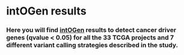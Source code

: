 # intOGen results
### Here you will find [intOGen](https://bitbucket.org/intogen/intogen-plus/src/master/) results to detect cancer driver genes (qvalue < 0.05) for all the 33 TCGA projects and 7 different variant calling strategies described in the study. 
